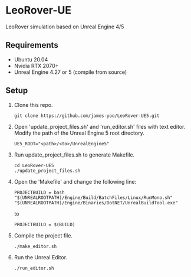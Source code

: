 # LeoRover-UE
LeoRover simulation based on Unreal Engine 4/5

## Requirements
- Ubuntu 20.04
- Nvidia RTX 2070+
- Unreal Engine 4.27 or 5 (compile from source)

## Setup
1. Clone this repo.
   ```
   git clone https://github.com/james-yoo/LeoRover-UE5.git
   ```
2. Open 'update_project_files.sh' and 'run_editor.sh' files with text editor. Modify the path of the Unreal Engine 5 root directory.
   ```
   UE5_ROOT="<path>/<to>/UnrealEngine5"
   ```
3. Run update_project_files.sh to generate Makefile.
   ```
   cd LeoRover-UE5
   ./update_project_files.sh
   ```
4. Open the 'Makefile' and change the following line:
   ```
   PROJECTBUILD = bash "$(UNREALROOTPATH)/Engine/Build/BatchFiles/Linux/RunMono.sh" "$(UNREALROOTPATH)/Engine/Binaries/DotNET/UnrealBuildTool.exe"
   ```
   to
   ```
   PROJECTBUILD = $(BUILD)
   ```
5. Compile the project file.
   ```
   ./make_editor.sh
   ```
6. Run the Unreal Editor.
   ```
   ./run_editor.sh
   ```
